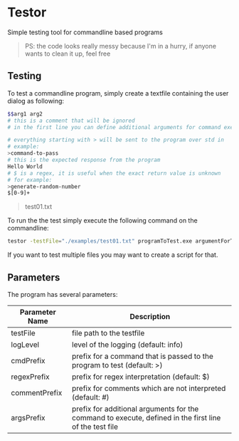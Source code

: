 # Testor

Simple testing tool for commandline based programs

> PS: the code looks really messy because I'm in a hurry, if anyone wants to clean it up, feel free

## Testing

To test a commandline program, simply create a textfile containing the user dialog as following:

````bash
$$arg1 arg2
# this is a comment that will be ignored
# in the first line you can define additional arguments for command execution

# everything starting with > will be sent to the program over std in
# example:
>command-to-pass
# this is the expected response from the program
Hello World
# $ is a regex, it is useful when the exact return value is unknown
# for example:
>generate-random-number
$[0-9]+
````

> test01.txt

To run the the test simply execute the following command on the commandline:

````bash
testor -testFile="./examples/test01.txt" programToTest.exe argumentForTestProgram
````

If you want to test multiple files you may want to create a script for that.

## Parameters

The program has several parameters:

| Parameter Name | Description                                                  |
| -------------- | ------------------------------------------------------------ |
| testFile       | file path to the testfile                                    |
| logLevel       | level of the logging (default: info)                         |
| cmdPrefix      | prefix for a command that is passed to the program to test (default: >) |
| regexPrefix    | prefix for regex interpretation (default: $)                 |
| commentPrefix  | prefix for comments which are not interpreted (default: #)   |
| argsPrefix     | prefix for additional arguments for the command to execute, defined in the first line of the test file |
